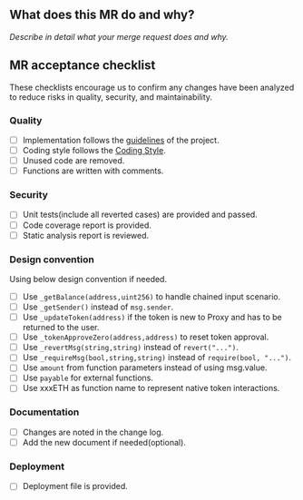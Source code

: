 ## What does this MR do and why?

_Describe in detail what your merge request does and why._

<!--
Please keep this description updated. Any discussion that related to this merge request
are useful for reviewers better understand your changes. Keeping the description updated is
especially important if they didn't participate in the discussion.
-->

## MR acceptance checklist

These checklists encourage us to confirm any changes have been analyzed to reduce risks in quality, security, and maintainability.

### Quality

- [ ] Implementation follows the [guidelines](GUIDELINES.md) of the project.
- [ ] Coding style follows the [Coding Style](https://app.asana.com/0/1110393615095724/1202201092359525/f).
- [ ] Unused code are removed.
- [ ] Functions are written with comments.

### Security

- [ ] Unit tests(include all reverted cases) are provided and passed.
- [ ] Code coverage report is provided.
- [ ] Static analysis report is reviewed.

### Design convention

Using below design convention if needed.

- [ ] Use `_getBalance(address,uint256)` to handle chained input scenario.
- [ ] Use `_getSender()` instead of `msg.sender`.
- [ ] Use `_updateToken(address)` if the token is new to Proxy and has to be returned to the user.
- [ ] Use `_tokenApproveZero(address,address)` to reset token approval.
- [ ] Use `_revertMsg(string,string)` instead of `revert("...")`.
- [ ] Use `_requireMsg(bool,string,string)` instead of `require(bool, "...")`.
- [ ] Use `amount` from function parameters instead of using msg.value.
- [ ] Use `payable` for external functions.
- [ ] Use xxxETH as function name to represent native token interactions.

### Documentation

- [ ] Changes are noted in the change log.
- [ ] Add the new document if needed(optional).

### Deployment

- [ ] Deployment file is provided.

